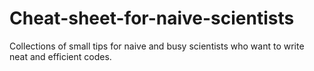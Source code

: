 # Cheat-sheet-for-naive-scientists
Collections of small tips for naive and busy scientists who want to write neat and efficient codes.

